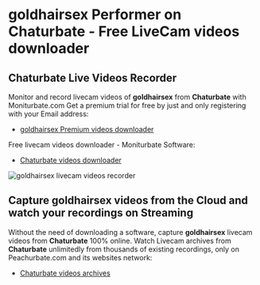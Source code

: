 # goldhairsex Performer on Chaturbate - Free LiveCam videos downloader

## Chaturbate Live Videos Recorder

Monitor and record livecam videos of **goldhairsex** from **Chaturbate** with Moniturbate.com
Get a premium trial for free by just and only registering with your Email address:
* [goldhairsex Premium videos downloader](https://moniturbate.com/request-demo-licence-key.html)

Free livecam videos downloader - Moniturbate Software:
* [Chaturbate videos downloader](https://moniturbate.com/moniturbate-download-software.html)

![goldhairsex livecam videos recorder](https://peachurnet.com/templates/moniturbate-software.png)


## Capture goldhairsex videos from the Cloud and watch your recordings on Streaming

Without the need of downloading a software, capture **goldhairsex** livecam videos from **Chaturbate** 100% online.
Watch Livecam archives from **Chaturbate** unlimitedly from thousands of existing recordings, only on Peachurbate.com and its websites network:
* [Chaturbate videos archives](https://peachurnet.com/)